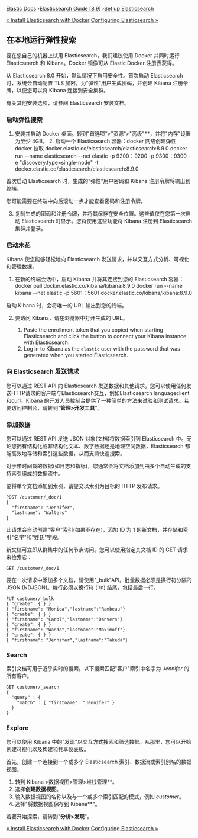 

[Elastic Docs](/guide/) ›[Elasticsearch Guide [8.9]](index.md) ›[Set up
Elasticsearch](setup.md)

[« Install Elasticsearch with Docker](docker.md) [Configuring Elasticsearch
»](settings.md)

## 在本地运行弹性搜索

要在您自己的机器上试用 Elasticsearch，我们建议使用 Docker 并同时运行 Elasticsearch 和 Kibana。Docker 镜像可从 Elastic Docker 注册表获得。

从 Elasticsearch 8.0 开始，默认情况下启用安全性。首次启动 Elasticsearch 时，系统会自动配置 TLS 加密，为"弹性"用户生成密码，并创建 Kibana 注册令牌，以便您可以将 Kibana 连接到安全集群。

有关其他安装选项，请参阅 Elasticsearch 安装文档。

### 启动弹性搜索

1. 安装并启动 Docker 桌面。转到"首选项">"资源">"高级"**，并将"内存"设置为至少 4GB。  2. 启动一个 Elasticsearch 容器：docker 网络创建弹性 docker 拉取 docker.elastic.co/elasticsearch/elasticsearch:8.9.0 docker run --name elasticsearch --net elastic -p 9200：9200 -p 9300：9300 -e "discovery.type=single-node" -t docker.elastic.co/elasticsearch/elasticsearch:8.9.0

首次启动 Elasticsearch 时，生成的"弹性"用户密码和 Kibana 注册令牌将输出到终端。

您可能需要在终端中向后滚动一点才能查看密码和注册令牌。

3. 复制生成的密码和注册令牌，并将其保存在安全位置。这些值仅在您第一次启动 Elasticsearch 时显示。您将使用这些功能将 Kibana 注册到 Elasticsearch 集群并登录。

### 启动木花

Kibana 使您能够轻松地向 Elasticsearch 发送请求，并以交互方式分析、可视化和管理数据。

1. 在新的终端会话中，启动 Kibana 并将其连接到您的 Elasticsearch 容器： docker pull docker.elastic.co/kibana/kibana:8.9.0 docker run --name kibana --net elastic -p 5601：5601 docker.elastic.co/kibana/kibana:8.9.0

启动 Kibana 时，会将唯一的 URL 输出到您的终端。

2. 要访问 Kibana，请在浏览器中打开生成的 URL。

    1. Paste the enrollment token that you copied when starting Elasticsearch and click the button to connect your Kibana instance with Elasticsearch. 
    2. Log in to Kibana as the `elastic` user with the password that was generated when you started Elasticsearch. 

### 向 Elasticsearch 发送请求

您可以通过 REST API 向 Elasticsearch 发送数据和其他请求。您可以使用任何发送HTTP请求的客户端与Elasticsearch交互，例如Elasticsearch languageclient和curl。Kibana 的开发人员控制台提供了一种简单的方法来试验和测试请求。若要访问控制台，请转到"**管理>开发工具**"。

### 添加数据

您可以通过 REST API 发送 JSON 对象(文档)将数据索引到 Elasticsearch 中。无论您拥有结构化或非结构化文本、数字数据还是地理空间数据，Elasticsearch 都能高效地存储和索引这些数据，从而支持快速搜索。

对于带时间戳的数据(如日志和指标)，您通常会将文档添加到由多个自动生成的支持索引组成的数据流中。

要将单个文档添加到索引，请提交以索引为目标的 HTTP 发布请求。

    POST /customer/_doc/1
    {
      "firstname": "Jennifer",
      "lastname": "Walters"
    }

此请求会自动创建"客户"索引(如果不存在)，添加 ID 为 1 的新文档，并存储和索引"名字"和"姓氏"字段。

新文档可立即从群集中的任何节点访问。您可以使用指定其文档 ID 的 GET 请求来检索它：

    GET /customer/_doc/1

要在一次请求中添加多个文档，请使用"_bulk"API。批量数据必须是换行符分隔的 JSON (NDJSON)。每行必须以换行符 ('\n) 结尾，包括最后一行。


    PUT customer/_bulk
    { "create": { } }
    { "firstname": "Monica","lastname":"Rambeau"}
    { "create": { } }
    { "firstname": "Carol","lastname":"Danvers"}
    { "create": { } }
    { "firstname": "Wanda","lastname":"Maximoff"}
    { "create": { } }
    { "firstname": "Jennifer","lastname":"Takeda"}

### Search

索引文档可用于近乎实时的搜索。以下搜索匹配"客户"索引中名字为 _Jennifer_ 的所有客户。

    GET customer/_search
    {
      "query" : {
        "match" : { "firstname": "Jennifer" }
      }
    }

### Explore

您可以使用 Kibana 中的"发现"以交互方式搜索和筛选数据。从那里，您可以开始创建可视化以及构建和共享仪表板。

首先，创建一个连接到一个或多个 Elasticsearch 索引、数据流或索引别名的数据视图。

1. 转到 Kibana >数据视图>管理>堆栈管理**。 
2. 选择**创建数据视图**。  
3. 输入数据视图的名称以及与一个或多个索引匹配的模式，例如 _customer_。  
4. 选择"将数据视图保存到 Kibana**"。

若要开始探索，请转到"**分析>发现**"。

[« Install Elasticsearch with Docker](docker.md) [Configuring Elasticsearch
»](settings.md)
